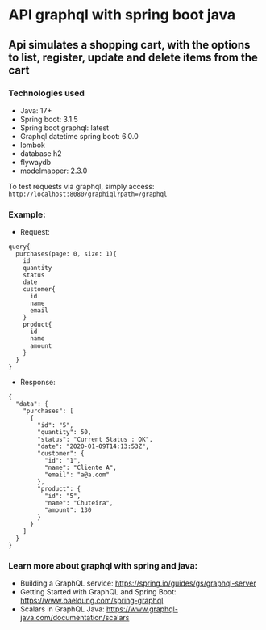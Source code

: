 # API graphql with spring boot java

## Api simulates a shopping cart, with the options to list, register, update and delete items from the cart

### Technologies used

- Java: 17+
- Spring boot: 3.1.5
- Spring boot graphql: latest
- Graphql datetime spring boot: 6.0.0
- lombok
- database h2
- flywaydb
- modelmapper: 2.3.0

To test requests via graphql, simply access: `http://localhost:8080/graphiql?path=/graphql`

### Example:

- Request:
  
```
query{
  purchases(page: 0, size: 1){
    id
    quantity
    status
    date
    customer{
      id
      name
      email
    }
    product{
      id
      name
      amount
    }
  }
}
```

  
- Response:

```
{
  "data": {
    "purchases": [
      {
        "id": "5",
        "quantity": 50,
        "status": "Current Status : OK",
        "date": "2020-01-09T14:13:53Z",
        "customer": {
          "id": "1",
          "name": "Cliente A",
          "email": "a@a.com"
        },
        "product": {
          "id": "5",
          "name": "Chuteira",
          "amount": 130
        }
      }
    ]
  }
}
```

### Learn more about graphql with spring and java:
- Building a GraphQL service: https://spring.io/guides/gs/graphql-server
- Getting Started with GraphQL and Spring Boot: https://www.baeldung.com/spring-graphql
- Scalars in GraphQL Java: https://www.graphql-java.com/documentation/scalars

